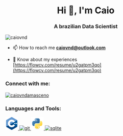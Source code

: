 <h1 align="center">Hi 👋, I'm Caio</h1>
<h3 align="center">A brazilian Data Scientist</h3>

<p align="left"> <img src="https://komarev.com/ghpvc/?username=caiovnd&label=Profile%20views&color=0e75b6&style=flat" alt="caiovnd" /> </p>

- 📫 How to reach me **caiovnd@outlook.com**

- 📄 Know about my experiences [https://flowcv.com/resume/u2gatpm3qo](https://flowcv.com/resume/u2gatpm3qo)

<h3 align="left">Connect with me:</h3>
<p align="left">
<a href="https://linkedin.com/in/caiovndamasceno" target="blank"><img align="center" src="https://raw.githubusercontent.com/rahuldkjain/github-profile-readme-generator/master/src/images/icons/Social/linked-in-alt.svg" alt="caiovndamasceno" height="30" width="40" /></a>
</p>

<h3 align="left">Languages and Tools:</h3>
<p align="left"> <a href="https://www.w3schools.com/cpp/" target="_blank" rel="noreferrer"> <img src="https://raw.githubusercontent.com/devicons/devicon/master/icons/cplusplus/cplusplus-original.svg" alt="cplusplus" width="40" height="40"/> </a> <a href="https://git-scm.com/" target="_blank" rel="noreferrer"> <img src="https://www.vectorlogo.zone/logos/git-scm/git-scm-icon.svg" alt="git" width="40" height="40"/> </a> <a href="https://www.python.org" target="_blank" rel="noreferrer"> <img src="https://raw.githubusercontent.com/devicons/devicon/master/icons/python/python-original.svg" alt="python" width="40" height="40"/> </a> <a href="https://www.sqlite.org/" target="_blank" rel="noreferrer"> <img src="https://www.vectorlogo.zone/logos/sqlite/sqlite-icon.svg" alt="sqlite" width="40" height="40"/> </a> </p>


